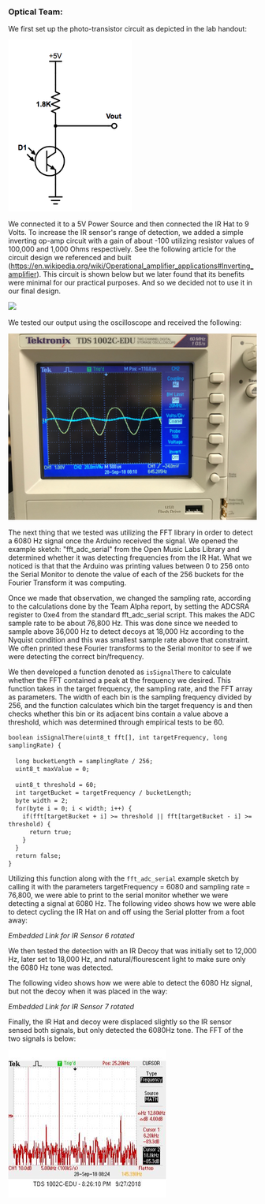 ### Optical Team:

We first set up the photo-transistor circuit as depicted in the lab handout:

<img src=https://github.com/Blue9/ece3400-team20/blob/gh-pages/img/portfolio/phototransistor.png width=250>

We connected it to a 5V Power Source and then connected the IR Hat to 9 Volts. To increase the IR sensor's range of detection, we added a simple inverting op-amp circuit with a gain of about -100 utilizing resistor values of 100,000 and 1,000 Ohms respectively. See the following article for the circuit design we referenced and built (https://en.wikipedia.org/wiki/Operational_amplifier_applications#Inverting_amplifier). This circuit is shown below but we later found that its benefits were minimal for our practical purposes. And so we decided not to use it in our final design. 

<img src=https://github.com/Blue9/ece3400-team20/blob/gh-pages/img/portfolio/OpAmpCircuitOptical.PNG width=250>

We tested our output using the oscilloscope and received the following:

<img src= https://github.com/Blue9/ece3400-team20/blob/gh-pages/img/portfolio/Optical_Amplifier.jpg>

The next thing that we tested was utilizing the FFT library in order to detect a 6080 Hz signal once the Arduino received the signal. We opened the example sketch: "fft_adc_serial" from the Open Music Labs Library and determined whether it was detecting frequencies from the IR Hat. What we noticed is that that the Arduino was printing values between 0 to 256 onto the Serial Monitor to denote the value of each of the 256 buckets for the Fourier Transform it was computing. 

Once we made that observation, we changed the sampling rate, according to the calculations done by the Team Alpha report, by setting the ADCSRA register to 0xe4 from the standard fft_adc_serial script. This makes the ADC sample rate to be about 76,800 Hz. This was done since we needed to sample above 36,000 Hz to detect decoys at 18,000 Hz according to the Nyquist condition and this was smallest sample rate above that constraint. We often printed these Fourier transforms to the Serial monitor to see if we were detecting the correct bin/frequency.

We then developed a function denoted as `isSignalThere` to calculate whether the FFT contained a peak at the frequency we desired. This function takes in the target frequency, the sampling rate, and the FFT array as parameters. The width of each bin is the sampling frequency divided by 256, and the function calculates which bin the target frequency is and then checks whether this bin or its adjacent bins contain a value above a threshold, which was determined through empirical tests to be 60.  

```
boolean isSignalThere(uint8_t fft[], int targetFrequency, long samplingRate) {

  long bucketLength = samplingRate / 256;
  uint8_t maxValue = 0;
  
  uint8_t threshold = 60; 
  int targetBucket = targetFrequency / bucketLength;
  byte width = 2;
  for(byte i = 0; i < width; i++) {
    if(fft[targetBucket + i] >= threshold || fft[targetBucket - i] >= threshold) {
      return true;
    }
  }
  return false;
}
```

Utilizing this function along with the `fft_adc_serial` example sketch by calling it with the parameters targetFrequency = 6080 and sampling rate = 76,800, we were able to print to the serial monitor whether we were detecting a signal at 6080 Hz. The following video shows how we were able to detect cycling the IR Hat on and off using the Serial plotter from a foot away:

*Embedded Link for IR Sensor 6 rotated*

We then tested the detection with an IR Decoy that was initially set to 12,000 Hz, later set to 18,000 Hz, and natural/flourescent light to make sure only the 6080 Hz tone was detected.

The following video shows how we were able to detect the 6080 Hz signal, but not the decoy when it was placed in the way:

*Embedded Link for IR Sensor 7 rotated*

Finally, the IR Hat and decoy were displaced slightly so the IR sensor sensed both signals, but only detected the 6080Hz tone. The FFT of the two signals is below:

<img src= https://github.com/Blue9/ece3400-team20/blob/gh-pages/img/portfolio/fftpicopticalteam%20(1).jpg>



